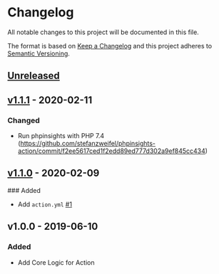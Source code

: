 # Changelog
All notable changes to this project will be documented in this file.

The format is based on [Keep a Changelog](http://keepachangelog.com/en/1.0.0/)
and this project adheres to [Semantic Versioning](http://semver.org/spec/v2.0.0.html).

## [Unreleased](https://github.com/stefanzweifel/phpinsights-action/compare/v1.1.1...HEAD)

## [v1.1.1](https://github.com/stefanzweifel/phpinsights-action/compare/v1.1.0...v1.1.1) - 2020-02-11

### Changed
- Run phpinsights with PHP 7.4 (https://github.com/stefanzweifel/phpinsights-action/commit/f2ee5617ced1f2edd89ed777d302a9ef845cc434)


## [v1.1.0](https://github.com/stefanzweifel/phpinsights-action/compare/v1.0.0...v1.1.0) - 2020-02-09

### Added
- Add `action.yml` [#1](https://github.com/stefanzweifel/phpinsights-action/pull/1)

## v1.0.0 - 2019-06-10

### Added

- Add Core Logic for Action
